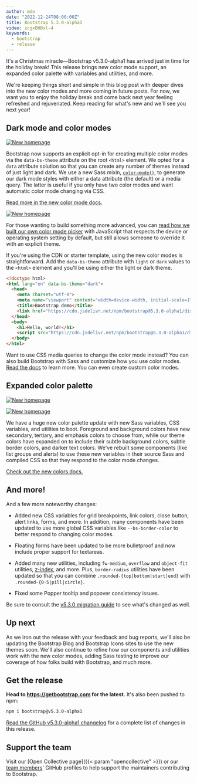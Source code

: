 ```yaml
---
author: mdo
date: "2022-12-24T08:00:00Z"
title: Bootstrap 5.3.0-alpha1
video: zcgxBHBsl-4
keywords:
  - bootstrap
  - release
---
```


It's a Christmas miracle—Bootstrap v5.3.0-alpha1 has arrived just in time for the holiday break! This release brings new color mode support, an expanded color palette with variables and utilities, and more.

We're keeping things short and simple in this blog post with deeper dives into the new color modes and more coming in future posts. For now, we want you to enjoy the holiday break and come back next year feeling refreshed and rejuvenated. Keep reading for what's new and we'll see you next year!

## Dark mode and color modes

[![New homepage](/assets/img/2022/12/docs-dark-mode.png)](https://getbootstrap.com)

Bootstrap now supports an explicit opt-in for creating multiple color modes via the `data-bs-theme` attribute on the root `<html>` element. We opted for a `data` attribute solution so that you can create any number of themes instead of just light and dark. We use a new Sass mixin, [`color-mode()`](https://getbootstrap.com/docs/5.3/customize/color-modes/#building-with-sass), to generate our dark mode styles with either a data attribute (the default) or a media query. The latter is useful if you only have two color modes and want automatic color mode changing via CSS.

[Read more in the new color mode docs.](https://getbootstrap.com/docs/5.3/customize/color-modes/)

[![New homepage](/assets/img/2022/12/docs-color-modes.png)](https://getbootstrap.com/docs/5.3/customize/color-modes/)

For those wanting to build something more advanced, you can [read how we built our own color mode picker](https://getbootstrap.com/docs/5.3/customize/color-modes/#javascript) with JavaScript that respects the device or operating system setting by default, but still allows someone to override it with an explicit theme.

If you're using the CDN or starter template, using the new color modes is straightforward. Add the `data-bs-theme` attribute with `light` or `dark` values to the `<html>` element and you'll be using either the light or dark theme.

```html
<!doctype html>
<html lang="en" data-bs-theme="dark">
  <head>
    <meta charset="utf-8">
    <meta name="viewport" content="width=device-width, initial-scale=1">
    <title>Bootstrap demo</title>
    <link href="https://cdn.jsdelivr.net/npm/bootstrap@5.3.0-alpha1/dist/css/bootstrap.min.css" rel="stylesheet" integrity="sha384-GLhlTQ8iRABdZLl6O3oVMWSktQOp6b7In1Zl3/Jr59b6EGGoI1aFkw7cmDA6j6gD" crossorigin="anonymous">
  </head>
  <body>
    <h1>Hello, world!</h1>
    <script src="https://cdn.jsdelivr.net/npm/bootstrap@5.3.0-alpha1/dist/js/bootstrap.bundle.min.js" integrity="sha384-w76AqPfDkMBDXo30jS1Sgez6pr3x5MlQ1ZAGC+nuZB+EYdgRZgiwxhTBTkF7CXvN" crossorigin="anonymous"></script>
  </body>
</html>
```

Want to use CSS media queries to change the color mode instead? You can also build Bootstrap with Sass and customize how you use color modes. [Read the docs](https://getbootstrap.com/docs/5.3/customize/color-modes/#building-with-sass) to learn more. You can even create custom color modes.

## Expanded color palette

[![New homepage](/assets/img/2022/12/docs-colors.png)](https://getbootstrap.com/docs/5.3/customize/color/)

[![New homepage](/assets/img/2022/12/docs-colors-dark-mode.png)](https://getbootstrap.com/docs/5.3/customize/color/)

We have a huge new color palette update with new Sass variables, CSS variables, and utilities to boot. Foreground and background colors have new secondary, tertiary, and emphasis colors to choose from, while our theme colors have expanded on to include their subtle background colors, subtle border colors, and darker text colors. We've rebuilt some components (like list groups and alerts) to use these new variables in their source Sass and compiled CSS so that they respond to the color mode changes.

[Check out the new colors docs.](https://getbootstrap.com/docs/5.3/customize/color/#colors)

## And more!

And a few more noteworthy changes:

- Added new CSS variables for grid breakpoints, link colors, close button, alert links, forms, and more. In addition, many components have been updated to use more global CSS variables like `--bs-border-color` to better respond to changing color modes.

- Floating forms have been updated to be more bulletproof and now include proper support for textareas.

- Added many new utilities, including `fw-medium`, `overflow` and `object-fit` utilities, [z-index](https://getbootstrap.com/docs/5.3/utilities/z-index/), and more. Plus, `border-radius` utilities have been updated so that you can combine `.rounded-{top|bottom|start|end}` with `.rounded-{0-5|pill|circle}`.

- Fixed some Popper tooltip and popover consistency issues.

Be sure to consult the [v5.3.0 migration guide](https://getbootstrap.com/docs/5.3/migration/) to see what's changed as well.

## Up next

As we iron out the release with your feedback and bug reports, we'll also be updating the Bootstrap Blog and Bootstrap Icons sites to use the new themes soon. We'll also continue to refine how our components and utilities work with the new color modes, adding Sass testing to improve our coverage of how folks build with Bootstrap, and much more.

## Get the release

**Head to <https://getbootstrap.com> for the latest.** It's also been pushed to npm:

```sh
npm i bootstrap@v5.3.0-alpha1
```

[Read the GitHub v5.3.0-alpha1 changelog](https://github.com/twbs/bootstrap/releases/tag/v5.3.0-alpha1) for a complete list of changes in this release.

## Support the team

Visit our [Open Collective page]({{< param "opencollective" >}}) or our [team members](https://github.com/orgs/twbs/people)' GitHub profiles to help support the maintainers contributing to Bootstrap.
